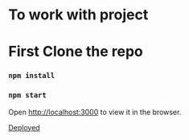 # To work with project

# First Clone the repo

### `npm install`

### `npm start`


Open [http://localhost:3000](http://localhost:3000) to view it in the browser.

 [Deployed](https://github.com/Biruk-N/robofriends)


